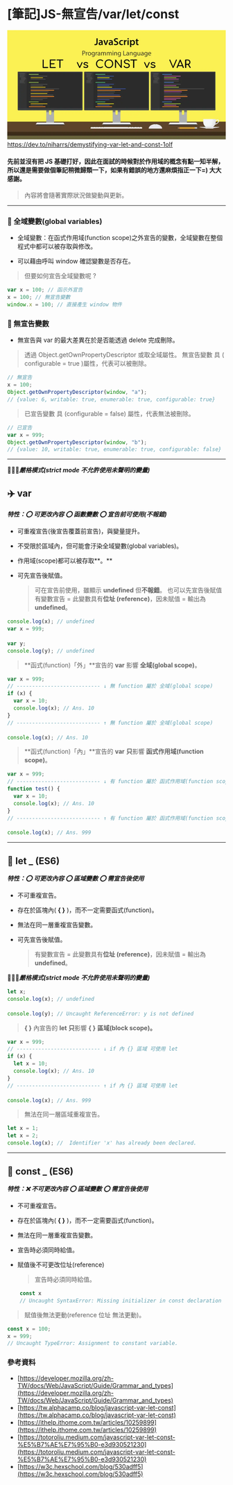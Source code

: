 # [筆記]JS-無宣告/var/let/const

![](/src/blog/Javascript/JS_variables/variables.webp)
https://dev.to/niharrs/demystifying-var-let-and-const-1olf

#### 先前並沒有把 JS 基礎打好，因此在面試的時候對於作用域的概念有點一知半解，所以還是需要做個筆記稍微歸類一下，如果有錯誤的地方還麻煩指正一下=) 大大感謝。

> 內容將會隨著實際狀況做變動與更新。

---

### 🚩 全域變數(global variables)

- 全域變數：在函式作用域(function scope)之外宣告的變數，全域變數在整個程式中都可以被存取與修改。

- 可以藉由呼叫 window 確認變數是否存在。

> 但要如何宣告全域變數呢 ?

```javascript
var x = 100; // 函示外宣告
x = 100; // 無宣告變數
window.x = 100; // 直接產生 window 物件
```

### 🚩 無宣告變數

- 無宣告與 var 的最大差異在於是否能透過 delete 完成刪除。

> 透過 Object.getOwnPropertyDescriptor 或取全域屬性。
> 無宣告變數 具 ( configurable = true )屬性，代表可以被刪除。

```javascript
// 無宣告
x = 100;
Object.getOwnPropertyDescriptor(window, "a");
// {value: 6, writable: true, enumerable: true, configurable: true}
```

> 已宣告變數 具 (configurable = false) 屬性，代表無法被刪除。

```javascript
// 已宣告
var x = 999;
Object.getOwnPropertyDescriptor(window, "b");
// {value: 10, writable: true, enumerable: true, configurable: false}
```

---

🚫🚫🚫**_嚴格模式(strict mode 不允許使用未聲明的變量)_**

## ✈️ var

**_特性：⭕️ 可更改內容 ⭕️ 函數變數 ⭕️ 宣告前可使用(不報錯)_**

- 可重複宣告(後宣告覆蓋前宣告)，與變量提升。

- 不受限於區域內，但可能會汙染全域變數(global variables)。

- 作用域(scope)都可以被存取**。**

- 可先宣告後賦值。
  > 可在宣告前使用，雖顯示 **undefined** 但**不報錯**。
  > 也可以先宣告後賦值
  > 有變數宣告 = 此變數具有**位址 (reference)**，因未賦值 = 輸出為 **undefined**。

```javascript
console.log(x); // undefined
var x = 999;

var y;
console.log(y); // undefined
```

> **函式(function)「外」**宣告的 **var** 影響 **全域(global scope)**。

```javascript
var x = 999;
// --------------------------- ↓ 無 function 屬於 全域(global scope)
if (x) {
  var x = 10;
  console.log(x); // Ans. 10
}
// --------------------------- ↑ 無 function 屬於 全域(global scope)

console.log(x); // Ans. 10
```

> **函式(function)「內」**宣告的 **var** **只**影響 **函式作用域(function scope)**。

```javascript
var x = 999;
// --------------------------- ↓ 有 function 屬於 函式作用域(function scope)
function test() {
  var x = 10;
  console.log(x); // Ans. 10
}
// --------------------------- ↑ 有 function 屬於 函式作用域(function scope)

console.log(x); // Ans. 999
```

---

## 🚕 let \_ (ES6)

**_特性：⭕️ 可更改內容 ⭕️ 區域變數 ⭕️ 需宣告後使用_**

- 不可重複宣告。

- 存在於區塊內( **{ }** )，而不一定需要函式(function)。

- 無法在同一層重複宣告變數。

- 可先宣告後賦值。
  > 有變數宣告 = 此變數具有**位址 (reference)**，因未賦值 = 輸出為 **undefined**。

🚫🚫🚫**_嚴格模式(strict mode 不允許使用未聲明的變量)_**

```javascript
let x;
console.log(x); // undefined

console.log(y); // Uncaught ReferenceError: y is not defined
```

> **{ }** 內宣告的 **let** **只**影響 **{ }** **區域(block scope)。**

```javascript
var x = 999;
// --------------------------- ↓ if 內 {} 區域 可使用 let
if (x) {
  let x = 10;
  console.log(x); // Ans. 10
}
// --------------------------- ↑ if 內 {} 區域 可使用 let

console.log(x); // Ans. 999
```

> 無法在同一層區域重複宣告。

```javascript
let x = 1;
let x = 2;
console.log(x); //  Identifier 'x' has already been declared.
```

---

## 🚌 const \_ (ES6)

**_特性：❌ 不可更改內容 ⭕️ 區域變數 ⭕️ 需宣告後使用_**

- 不可重複宣告。

- 存在於區塊內( **{ }** )，而不一定需要函式(function)。

- 無法在同一層重複宣告變數。

- 宣告時必須同時給值。

- 賦值後不可更改位址(reference)
  > 宣告時必須同時給值。

```javascript
    const x
    // Uncaught SyntaxError: Missing initializer in const declaration
```

> 賦值後無法更動(reference 位址 無法更動)。

```javascript
const x = 100;
x = 999;
// Uncaught TypeError: Assignment to constant variable.
```

### 參考資料

- [https://developer.mozilla.org/zh-TW/docs/Web/JavaScript/Guide/Grammar_and_types](https://developer.mozilla.org/zh-TW/docs/Web/JavaScript/Guide/Grammar_and_types)
- [https://tw.alphacamp.co/blog/javascript-var-let-const](https://tw.alphacamp.co/blog/javascript-var-let-const)
- [https://ithelp.ithome.com.tw/articles/10259899](https://ithelp.ithome.com.tw/articles/10259899)
- [https://totoroliu.medium.com/javascript-var-let-const-%E5%B7%AE%E7%95%B0-e3d930521230](https://totoroliu.medium.com/javascript-var-let-const-%E5%B7%AE%E7%95%B0-e3d930521230)
- [https://w3c.hexschool.com/blog/530adff5](https://w3c.hexschool.com/blog/530adff5)
